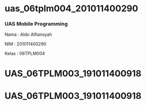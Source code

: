 # uas_06tplm004_201011400290

<h3>UAS Mobile Programming</h3>

<p>Nama  : Aldo Alfiansyah</p>
<p>NIM   : 201011400290</p>
<p>Kelas : 06TPLM004</p>

# UAS_06TPLM003_191011400918
# UAS_06TPLM003_191011400918
